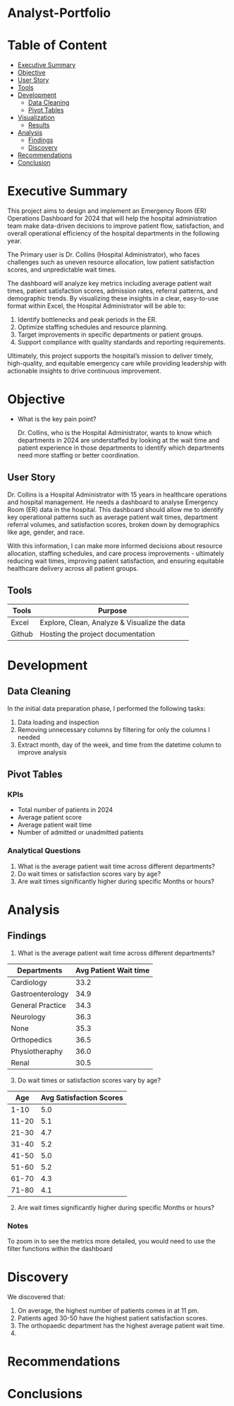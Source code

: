 # Analyst-Portfolio

# Table of Content
- [Executive Summary](#executive-summary)
- [Objective](#objective)
- [User Story](#user-story)
- [Tools](#tools)
- [Development](#development)
   - [Data Cleaning](#data-cleaning)
   - [Pivot Tables](#pivot-tables)
- [Visualization](#visualization)
   - [Results](#results)
- [Analysis](#analysis)
    - [Findings](#findings)
    - [Discovery](#discovery)
- [Recommendations](#recommendations)
- [Conclusion](#conclusion)

# Executive Summary
This project aims to design and implement an Emergency Room (ER) Operations Dashboard for 2024 that will help the hospital administration team make data-driven decisions to improve patient flow, satisfaction, and overall operational efficiency of the hospital departments in the following year.

The Primary user is Dr. Collins (Hospital Administrator), who faces challenges such as uneven resource allocation, low patient satisfaction scores, and unpredictable wait times.

The dashboard will analyze key metrics including average patient wait times, patient satisfaction scores, admission rates, referral patterns, and demographic trends. By visualizing these insights in a clear, easy-to-use format within Excel, the Hospital Administrator will be able to:

  1. Identify bottlenecks and peak periods in the ER.
  2. Optimize staffing schedules and resource planning.
  3. Target improvements in specific departments or patient groups.
  4. Support compliance with quality standards and reporting requirements.

Ultimately, this project supports the hospital’s mission to deliver timely, high-quality, and equitable emergency care while providing leadership with actionable insights to drive continuous improvement.

# Objective
- What is the key pain point?

   Dr. Collins, who is the Hospital Administrator, wants to know which departments in 2024 are understaffed by looking at the wait time and patient experience in those departments to identify which departments need more staffing or better coordination.

## User Story
Dr. Collins is a Hospital Administrator with 15 years in healthcare operations and hospital management. He needs a dashboard to analyse Emergency Room (ER) data in the hospital.
This dashboard should allow me to identify key operational patterns such as average patient wait times, department referral volumes, and satisfaction scores, broken down by demographics like age, gender, and race.

With this information, I can make more informed decisions about resource allocation, staffing schedules, and care process improvements - ultimately reducing wait times, improving patient satisfaction, and ensuring equitable healthcare delivery across all patient groups.

## Tools
| Tools | Purpose |
| --- | --- |
| Excel | Explore, Clean, Analyze & Visualize the data |
| Github | Hosting the project documentation |

# Development
## Data Cleaning
In the initial data preparation phase, I performed the following tasks:
1. Data loading and inspection
2. Removing unnecessary columns by filtering for only the columns I needed
3. Extract month, day of the week, and time from the datetime column to improve analysis

## Pivot Tables
### KPIs 
- Total number of patients in 2024
- Average patient score
- Average patient wait time
- Number of admitted or unadmitted patients

### Analytical Questions
1. What is the average patient wait time across different departments?
2. Do wait times or satisfaction scores vary by age?
3. Are wait times significantly higher during specific Months or hours?

# Analysis
## Findings
1. What is the average patient wait time across different departments?

| Departments | Avg Patient Wait time |
| --- | --- |
| Cardiology | 33.2 |
| Gastroenterology | 34.9 |
| General Practice | 34.3 |
| Neurology | 36.3 |
| None | 35.3 |
| Orthopedics | 36.5 |
| Physiotheraphy | 36.0 |
| Renal | 30.5 |

3. Do wait times or satisfaction scores vary by age?

| Age | Avg Satisfaction Scores |
| --- | --- |
| 1-10 | 5.0 |
| 11-20 | 5.1 |
| 21-30 | 4.7 |
| 31-40 | 5.2 |
| 41-50 | 5.0 |
| 51-60 | 5.2 |
| 61-70 | 4.3 |
| 71-80 | 4.1 |

2. Are wait times significantly higher during specific Months or hours?

### Notes
To zoom in to see the metrics more detailed, you would need to use the filter functions within the dashboard

# Discovery
We discovered that:
1. On average, the highest number of patients comes in at 11 pm.
2. Patients aged 30-50 have the highest patient satisfaction scores.
3. The orthopaedic department has the highest average patient wait time.
4. 

# Recommendations
# Conclusions

